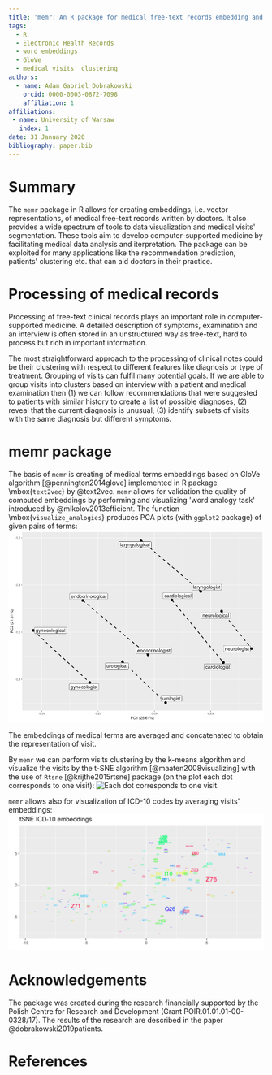 ```yaml
---
title: 'memr: An R package for medical free-text records embedding and visualization'
tags:
  - R
  - Electronic Health Records
  - word embeddings
  - GloVe
  - medical visits' clustering
authors:
  - name: Adam Gabriel Dobrakowski
    orcid: 0000-0003-0872-7098
    affiliation: 1
affiliations:
 - name: University of Warsaw
   index: 1
date: 31 January 2020
bibliography: paper.bib
---
```


<!-- JOSS welcomes submissions from broadly diverse research areas. For this reason, we require that authors include in the paper some sentences that explain the software functionality and domain of use to a non-specialist reader. We also require that authors explain the research applications of the software. The paper should be between 250-1000 words.

Your paper should include:

A summary describing the high-level functionality and purpose of the software for a diverse, non-specialist audience.
A clear Statement of Need that illustrates the research purpose of the software.
A list of key references, including to other software addressing related needs.

Mention (if applicable) of any past or ongoing research projects using the software and recent scholarly publications enabled by it.
-->

# Summary

The ``memr`` package in R allows for creating embeddings, i.e. vector
representations, of medical free-text records written by doctors. It also
provides a wide spectrum of tools to data visualization and medical
visits' segmentation. These tools aim to develop computer-supported medicine by
facilitating medical data analysis and iterpretation. The package can be exploited for
many applications like the recommendation prediction, patients' clustering etc. that
can aid doctors in their practice.

# Processing of medical records

Processing of free-text clinical records plays an important role in computer-supported
medicine. A detailed description of symptoms, examination and an interview
is often stored in an unstructured way as
free-text, hard to process but rich in important information.

The most straightforward approach to the processing of clinical notes could be their
clustering with respect to different features like diagnosis or type of treatment.
Grouping of visits can fulfil many potential goals. If we are able to group visits into
clusters based on interview with a patient and medical examination then (1) we can
follow recommendations that were suggested to patients with similar history to create
a list of possible diagnoses, (2) reveal that the current diagnosis is unusual, (3) identify
subsets of visits with the same diagnosis but different symptoms.

# memr package

The basis of ``memr`` is creating of medical terms embeddings based on GloVe algorithm [@pennington2014glove] implemented in R package \mbox{``text2vec``} by @text2vec. `memr` allows for validation the quality of computed embeddings by performing and visualizing 'word analogy task' introduced by @mikolov2013efficient. The function \mbox{`visualize_analogies`} produces PCA plots (with ``ggplot2`` package) of given pairs of terms:
![](figures/analogies.png)

The embeddings of medical terms are averaged and concatenated to obtain the representation of visit.

By ``memr`` we can perform visits clustering by the k-means algorithm and visualize the visits by the t-SNE algorithm [@maaten2008visualizing] with the use of ``Rtsne`` [@krijthe2015rtsne] package (on the plot each dot corresponds to one visit):
![Each dot corresponds to one visit.](figures/seg_pediatria2.png)

``memr`` allows also for visualization of ICD-10 codes by averaging visits' embeddings:
![](figures/icd10.png)


# Acknowledgements

The package was created during the research financially supported by the Polish Centre for Research and Development
(Grant POIR.01.01.01-00-0328/17). The results of the research are described in the paper @dobrakowski2019patients.

# References
